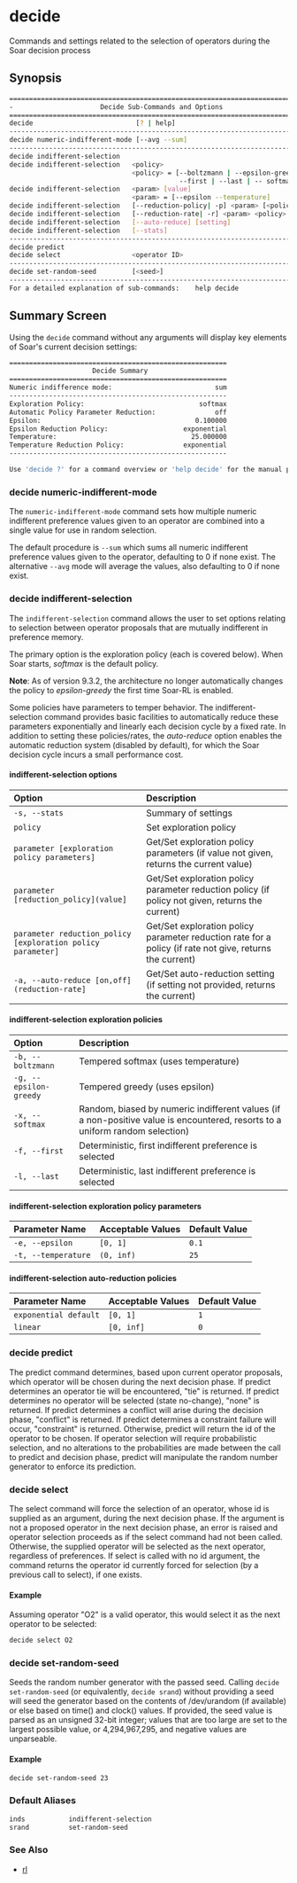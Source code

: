 # decide

Commands and settings related to the selection of operators during the Soar
decision process

## Synopsis

```bash
=============================================================================
-                      Decide Sub-Commands and Options                      -
=============================================================================
decide                          [? | help]
-----------------------------------------------------------------------------
decide numeric-indifferent-mode [--avg --sum]
-----------------------------------------------------------------------------
decide indifferent-selection
decide indifferent-selection   <policy>
                               <policy> = [--boltzmann | --epsilon-greedy |
                                           --first | --last | -- softmax ]
decide indifferent-selection   <param> [value]
                               <param> = [--epsilon --temperature]
decide indifferent-selection   [--reduction-policy| -p] <param> [<policy>]
decide indifferent-selection   [--reduction-rate| -r] <param> <policy> [<rate>]
decide indifferent-selection   [--auto-reduce] [setting]
decide indifferent-selection   [--stats]
----------------------------------------------------------------------------
decide predict
decide select                  <operator ID>
-----------------------------------------------------------------------------
decide set-random-seed         [<seed>]
-----------------------------------------------------------------------------
For a detailed explanation of sub-commands:    help decide

```

## Summary Screen

Using the `decide` command without any arguments will display key elements of
Soar's current decision settings:

```bash
=======================================================
                     Decide Summary
=======================================================
Numeric indifference mode:                          sum
-------------------------------------------------------
Exploration Policy:                             softmax
Automatic Policy Parameter Reduction:               off
Epsilon:                                       0.100000
Epsilon Reduction Policy:                   exponential
Temperature:                                  25.000000
Temperature Reduction Policy:               exponential
-------------------------------------------------------

Use 'decide ?' for a command overview or 'help decide' for the manual page.
```

### decide numeric-indifferent-mode

The `numeric-indifferent-mode` command sets how multiple numeric indifferent
preference values given to an operator are combined into a single value for use
in random selection.

The default procedure is `--sum` which sums all numeric indifferent preference
values given to the operator, defaulting to 0 if none exist. The alternative
`--avg` mode will average the values, also defaulting to 0 if none exist.

### decide indifferent-selection

The `indifferent-selection` command allows the user to set options relating to
selection between operator proposals that are mutually indifferent in preference
memory.

The primary option is the exploration policy (each is covered below). When Soar
starts, _softmax_ is the default policy.

**Note**: As of version 9.3.2, the architecture no longer automatically changes
the policy to _epsilon-greedy_ the first time Soar-RL is enabled.

Some policies have parameters to temper behavior. The indifferent-selection
command provides basic facilities to automatically reduce these parameters
exponentially and linearly each decision cycle by a fixed rate. In addition to
setting these policies/rates, the _auto-reduce_ option enables the automatic
reduction system (disabled by default), for which the Soar decision cycle incurs
a small performance cost.

#### indifferent-selection options

| **Option**                                                  | **Description**                                                                                          |
| :---------------------------------------------------------- | :------------------------------------------------------------------------------------------------------- |
| `-s, --stats`                                               | Summary of settings                                                                                      |
| `policy`                                                    | Set exploration policy                                                                                   |
| `parameter [exploration policy parameters]`                 | Get/Set exploration policy parameters (if value not given, returns the current value)                    |
| `parameter [reduction_policy](value]`                       | Get/Set exploration policy parameter reduction policy (if policy not given, returns the current)         |
| `parameter reduction_policy [exploration policy parameter]` | Get/Set exploration policy parameter reduction rate for a policy (if rate not give, returns the current) |
| `-a, --auto-reduce [on,off](reduction-rate]`                | Get/Set auto-reduction setting (if setting not provided, returns the current)                            |

#### indifferent-selection exploration policies

| **Option**             | **Description**                                                                                                              |
| :--------------------- | :--------------------------------------------------------------------------------------------------------------------------- |
| `-b, --boltzmann`      | Tempered softmax (uses temperature)                                                                                          |
| `-g, --epsilon-greedy` | Tempered greedy (uses epsilon)                                                                                               |
| `-x, --softmax`        | Random, biased by numeric indifferent values (if a non-positive value is encountered, resorts to a uniform random selection) |
| `-f, --first`          | Deterministic, first indifferent preference is selected                                                                      |
| `-l, --last`           | Deterministic, last indifferent preference is selected                                                                       |

#### indifferent-selection exploration policy parameters

| **Parameter Name**  | **Acceptable Values** | **Default Value** |
| :------------------ | :-------------------- | :---------------- |
| `-e, --epsilon`     | `[0, 1]`              | `0.1`             |
| `-t, --temperature` | `(0, inf)`            | `25`              |

#### indifferent-selection auto-reduction policies

| **Parameter Name**    | **Acceptable Values** | **Default Value** |
| :-------------------- | :-------------------- | :---------------- |
| `exponential default` | `[0, 1]`              | `1`               |
| `linear`              | `[0, inf]`            | `0`               |

### decide predict

The predict command determines, based upon current operator proposals, which
operator will be chosen during the next decision phase. If predict determines an
operator tie will be encountered, "tie" is returned. If predict determines no
operator will be selected (state no-change), "none" is returned. If predict
determines a conflict will arise during the decision phase, "conflict" is
returned. If predict determines a constraint failure will occur, "constraint" is
returned. Otherwise, predict will return the id of the operator to be chosen. If
operator selection will require probabilistic selection, and no alterations to
the probabilities are made between the call to predict and decision phase,
predict will manipulate the random number generator to enforce its prediction.

### decide select

The select command will force the selection of an operator, whose id is supplied
as an argument, during the next decision phase. If the argument is not a
proposed operator in the next decision phase, an error is raised and operator
selection proceeds as if the select command had not been called. Otherwise, the
supplied operator will be selected as the next operator, regardless of
preferences. If select is called with no id argument, the command returns the
operator id currently forced for selection (by a previous call to select), if
one exists.

#### Example

Assuming operator "O2" is a valid operator, this would select it as the next
operator to be selected:

```bash
decide select O2
```

### decide set-random-seed

Seeds the random number generator with the passed seed. Calling `decide
set-random-seed` (or equivalently, `decide srand`) without providing a seed will
seed the generator based on the contents of /dev/urandom (if available) or else
based on time() and clock() values. If provided, the seed value is parsed as an
unsigned 32-bit integer; values that are too large are set to the largest possible
value, or 4,294,967,295, and negative values are unparseable.

#### Example

```bash
decide set-random-seed 23
```

### Default Aliases

```bash
inds           indifferent-selection
srand          set-random-seed
```

### See Also

-   [rl](./cmd_rl.md)
